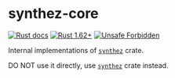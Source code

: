 synthez-core
============

[![Rust docs](https://docs.rs/synthez-core/badge.svg "Rust docs")](https://docs.rs/synthez-core)
[![Rust 1.62+](https://img.shields.io/badge/rustc-1.62+-lightgray.svg "Rust 1.62+")](https://blog.rust-lang.org/2022/06/30/Rust-1.62.0.html)
[![Unsafe Forbidden](https://img.shields.io/badge/unsafe-forbidden-success.svg "Unsafe forbidden")](https://github.com/rust-secure-code/safety-dance)

Internal implementations of [`synthez`] crate.

DO NOT use it directly, use [`synthez`] crate instead.





[`synthez`]: https://docs.rs/synthez
